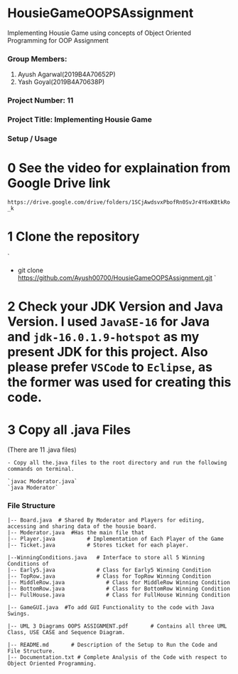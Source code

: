 # HousieGameOOPSAssignment

Implementing Housie Game using concepts of Object Oriented Programming for OOP Assignment

### Group Members:

1. Ayush Agarwal(2019B4A70652P)
2. Yash Goyal(2019B4A70638P)

### Project Number: 11

### Project Title: Implementing Housie Game

### Setup / Usage

# 0 See the video for explaination from Google Drive link

`https://drive.google.com/drive/folders/1SCjAwdsvxPbofRn0SvJr4Y6xKBtkRo_k`

# 1 Clone the repository

`
- git clone https://github.com/Ayush00700/HousieGameOOPSAssignment.git
`

# 2 Check your JDK Version and Java Version. I used `JavaSE-16` for Java and `jdk-16.0.1.9-hotspot` as my present JDK for this project. Also please prefer `VSCode` to `Eclipse`, as the former was used for creating this code.

# 3 Copy all .java Files 
(There are 11 .java files)

```
- Copy all the.java files to the root directory and run the following commands on terminal.

`javac Moderator.java`
`java Moderator`
```

### File Structure

```
|-- Board.java  # Shared By Moderator and Players for editing, accessing and sharing data of the housie board.
|-- Moderator.java  #Has the main file that 
|-- Player.java          # Implementation of Each Player of the Game
|-- Ticket.java          # Stores ticket for each player. 

|--WinningConditions.java   # Interface to store all 5 Winning Conditions of 
|-- Early5.java             # Class for Early5 Winning Condition
|-- TopRow.java             # Class for TopRow Winning Condition
|-- MiddleRow.java             # Class for MiddleRow Winning Condition
|-- BottomRow.java             # Class for BottomRow Winning Condition          
|-- FullHouse.java             # Class for FullHouse Winning Condition          

|-- GameGUI.java  #To add GUI Functionality to the code with Java Swings.

|-- UML 3 Diagrams OOPS ASSIGNMENT.pdf       # Contains all three UML Class, USE CASE and Sequence Diagram.

|-- README.md       # Description of the Setup to Run the Code and File Structure.
|-- Documentation.txt # Complete Analysis of the Code with respect to Object Oriented Programming. 

```
